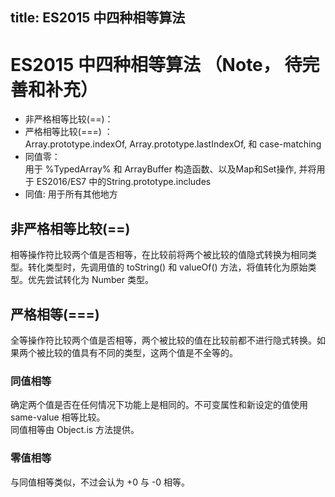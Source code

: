 title: ES2015 中四种相等算法
---

# ES2015 中四种相等算法  （Note， 待完善和补充）
* 非严格相等比较(==)： 
* 严格相等比较(===) ：  
Array.prototype.indexOf, Array.prototype.lastIndexOf, 和 case-matching  
* 同值零：  
用于 %TypedArray% 和 ArrayBuffer 构造函数、以及Map和Set操作, 并将用于 ES2016/ES7 中的String.prototype.includes  
* 同值: 用于所有其他地方   
## 非严格相等比较(==)  
相等操作符比较两个值是否相等，在比较前将两个被比较的值隐式转换为相同类型。转化类型时，先调用值的 toString() 和 valueOf() 方法，将值转化为原始类型。优先尝试转化为 Number 类型。  
## 严格相等(===)  
全等操作符比较两个值是否相等，两个被比较的值在比较前都不进行隐式转换。如果两个被比较的值具有不同的类型，这两个值是不全等的。  
### 同值相等
确定两个值是否在任何情况下功能上是相同的。不可变属性和新设定的值使用 same-value 相等比较。  
同值相等由 Object.is 方法提供。
### 零值相等  
与同值相等类似，不过会认为 +0 与 -0 相等。




